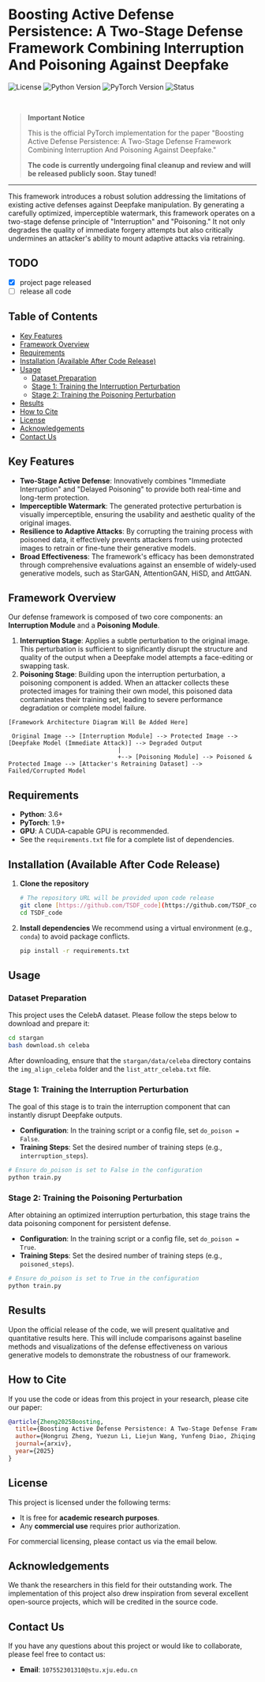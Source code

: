 # Boosting Active Defense Persistence: A Two-Stage Defense Framework Combining Interruption And Poisoning Against Deepfake

![License](https://img.shields.io/badge/License-Custom-blue)
![Python Version](https://img.shields.io/badge/Python-3.6+-blue.svg)
![PyTorch Version](https://img.shields.io/badge/PyTorch-1.9+-orange.svg)
![Status](https://img.shields.io/badge/Code%20Status-Coming%20Soon-red)

<br>

> **Important Notice**
>
> This is the official PyTorch implementation for the paper "Boosting Active Defense Persistence: A Two-Stage Defense Framework Combining Interruption And Poisoning Against Deepfake."
>
> **The code is currently undergoing final cleanup and review and will be released publicly soon. Stay tuned!**

---

This framework introduces a robust solution addressing the limitations of existing active defenses against Deepfake manipulation. By generating a carefully optimized, imperceptible watermark, this framework operates on a two-stage defense principle of "Interruption" and "Poisoning." It not only degrades the quality of immediate forgery attempts but also critically undermines an attacker's ability to mount adaptive attacks via retraining.

## TODO
- [x] project page released
- [ ] release all code

## Table of Contents
- [Key Features](#key-features)
- [Framework Overview](#framework-overview)
- [Requirements](#requirements)
- [Installation (Available After Code Release)](#installation-available-after-code-release)
- [Usage](#usage)
  - [Dataset Preparation](#dataset-preparation)
  - [Stage 1: Training the Interruption Perturbation](#stage-1-training-the-interruption-perturbation)
  - [Stage 2: Training the Poisoning Perturbation](#stage-2-training-the-poisoning-perturbation)
- [Results](#results)
- [How to Cite](#how-to-cite)
- [License](#license)
- [Acknowledgements](#acknowledgements)
- [Contact Us](#contact-us)

## Key Features

* **Two-Stage Active Defense**: Innovatively combines "Immediate Interruption" and "Delayed Poisoning" to provide both real-time and long-term protection.
* **Imperceptible Watermark**: The generated protective perturbation is visually imperceptible, ensuring the usability and aesthetic quality of the original images.
* **Resilience to Adaptive Attacks**: By corrupting the training process with poisoned data, it effectively prevents attackers from using protected images to retrain or fine-tune their generative models.
* **Broad Effectiveness**: The framework's efficacy has been demonstrated through comprehensive evaluations against an ensemble of widely-used generative models, such as StarGAN, AttentionGAN, HiSD, and AttGAN.

## Framework Overview

Our defense framework is composed of two core components: an **Interruption Module** and a **Poisoning Module**.

1.  **Interruption Stage**: Applies a subtle perturbation to the original image. This perturbation is sufficient to significantly disrupt the structure and quality of the output when a Deepfake model attempts a face-editing or swapping task.
2.  **Poisoning Stage**: Building upon the interruption perturbation, a poisoning component is added. When an attacker collects these protected images for training their own model, this poisoned data contaminates their training set, leading to severe performance degradation or complete model failure.

```
[Framework Architecture Diagram Will Be Added Here]

 Original Image --> [Interruption Module] --> Protected Image --> [Deepfake Model (Immediate Attack)] --> Degraded Output
                               |
                               +--> [Poisoning Module] --> Poisoned & Protected Image --> [Attacker's Retraining Dataset] --> Failed/Corrupted Model
```

## Requirements

* **Python**: 3.6+
* **PyTorch**: 1.9+
* **GPU**: A CUDA-capable GPU is recommended.
* See the `requirements.txt` file for a complete list of dependencies.

## Installation (Available After Code Release)

1.  **Clone the repository**
    ```bash
    # The repository URL will be provided upon code release
    git clone [https://github.com/TSDF_code](https://github.com/TSDF_code)
    cd TSDF_code
    ```
   

2.  **Install dependencies**
    We recommend using a virtual environment (e.g., `conda`) to avoid package conflicts.
    ```bash
    pip install -r requirements.txt
    ```
   

## Usage

### Dataset Preparation

This project uses the CelebA dataset. Please follow the steps below to download and prepare it:

```bash
cd stargan
bash download.sh celeba
```

After downloading, ensure that the `stargan/data/celeba` directory contains the `img_align_celeba` folder and the `list_attr_celeba.txt` file.

### Stage 1: Training the Interruption Perturbation

The goal of this stage is to train the interruption component that can instantly disrupt Deepfake outputs.

* **Configuration**: In the training script or a config file, set `do_poison = False`.
* **Training Steps**: Set the desired number of training steps (e.g., `interruption_steps`).

```bash
# Ensure do_poison is set to False in the configuration
python train.py
```


### Stage 2: Training the Poisoning Perturbation

After obtaining an optimized interruption perturbation, this stage trains the data poisoning component for persistent defense.

* **Configuration**: In the training script or a config file, set `do_poison = True`.
* **Training Steps**: Set the desired number of training steps (e.g., `poisoned_steps`).

```bash
# Ensure do_poison is set to True in the configuration
python train.py
```


## Results

Upon the official release of the code, we will present qualitative and quantitative results here. This will include comparisons against baseline methods and visualizations of the defense effectiveness on various generative models to demonstrate the robustness of our framework.

## How to Cite

If you use the code or ideas from this project in your research, please cite our paper:

```bibtex
@article{Zheng2025Boosting,
  title={Boosting Active Defense Persistence: A Two-Stage Defense Framework Combining Interruption And Poisoning Against Deepfake},
  author={Hongrui Zheng, Yuezun Li, Liejun Wang, Yunfeng Diao, Zhiqing Guo},
  journal={arxiv},
  year={2025}
}
```


## License

This project is licensed under the following terms:
* It is free for **academic research purposes**.
* Any **commercial use** requires prior authorization.

For commercial licensing, please contact us via the email below.

## Acknowledgements

We thank the researchers in this field for their outstanding work. The implementation of this project also drew inspiration from several excellent open-source projects, which will be credited in the source code.

## Contact Us

If you have any questions about this project or would like to collaborate, please feel free to contact us:

* **Email**: `107552301310@stu.xju.edu.cn`
